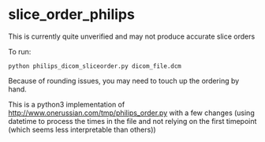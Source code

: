 # slice_order_philips
This is currently quite unverified and may not produce accurate slice orders

To run:

`python philips_dicom_sliceorder.py dicom_file.dcm`


Because of rounding issues, you may need to touch up the ordering by hand.

This is a python3 implementation of  http://www.onerussian.com/tmp/philips_order.py with a few changes (using datetime to process the times in the file and not relying on the first timepoint (which seems less interpretable than others))
